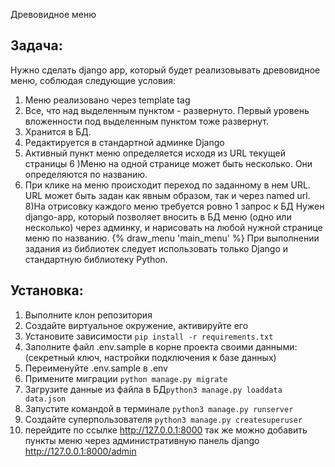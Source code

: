 Древовидное меню

## Задача:
Нужно сделать django app, который будет реализовывать древовидное меню, соблюдая следующие условия:
1) Меню реализовано через template tag
2) Все, что над выделенным пунктом - развернуто. Первый уровень вложенности под выделенным пунктом тоже развернут.
3) Хранится в БД.
4) Редактируется в стандартной админке Django
5) Активный пункт меню определяется исходя из URL текущей страницы
6 )Меню на одной странице может быть несколько. Они определяются по названию.
7) При клике на меню происходит переход по заданному в нем URL. URL может быть задан как явным образом, так и через named url.
8)На отрисовку каждого меню требуется ровно 1 запрос к БД
 Нужен django-app, который позволяет вносить в БД меню (одно или несколько) через админку, и нарисовать на любой нужной странице меню по названию.
 {% draw_menu 'main_menu' %}
 При выполнении задания из библиотек следует использовать только Django и стандартную библиотеку Python.


## Установка:
1) Выполните клон репозитория
2) Создайте виртуальное окружение, активируйте его
3) Установите зависимости ```pip install -r requirements.txt```
4) Заполните файл .env.sample в корне проекта своими данными:
  (секретный ключ, настройки подключения к базе данных)
5) Переименуйте .env.sample в .env
6) Примените миграции ```python manage.py migrate```
7) Загрузите данные из файла в БД```python3 manage.py loaddata data.json```
8) Запустите командой в терминале ```python3 manage.py runserver```
9) Создайте суперпользователя ```python3 manage.py createsuperuser```
10) перейдите по ссылке http://127.0.0.1:8000 так же можно добавить пункты меню через административную панель django http://127.0.0.1:8000/admin